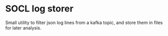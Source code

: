 # SOCL log storer

Small utility to filter json log lines from a kafka topic, and store them in files for later analysis.

